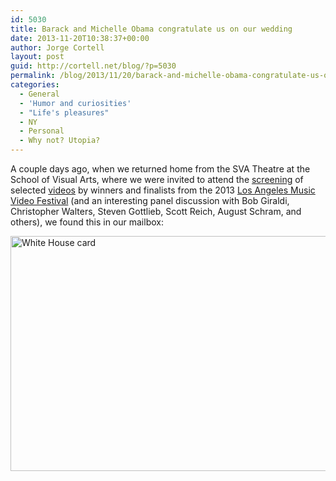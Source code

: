 ```yaml
---
id: 5030
title: Barack and Michelle Obama congratulate us on our wedding
date: 2013-11-20T10:38:37+00:00
author: Jorge Cortell
layout: post
guid: http://cortell.net/blog/?p=5030
permalink: /blog/2013/11/20/barack-and-michelle-obama-congratulate-us-on-our-wedding/
categories:
  - General
  - 'Humor and curiosities'
  - "Life's pleasures"
  - NY
  - Personal
  - Why not? Utopia?
---
```

A couple days ago, when we returned home from the SVA Theatre at the School of Visual Arts, where we were invited to attend the <a title="http://www.sva.edu/events/events-exhibitions/sva-rocks-music-videos-then-and-now" href="http://www.sva.edu/events/events-exhibitions/sva-rocks-music-videos-then-and-now" target="_blank">screening</a> of selected <a title="http://www.youtube.com/watch?v=P2jn_lxrrPg" href="http://www.youtube.com/watch?v=P2jn_lxrrPg" target="_blank">videos</a> by winners and finalists from the 2013 <a title="http://lamvf.com/" href="http://lamvf.com/" target="_blank">Los Angeles Music Video Festival</a> (and an interesting panel discussion with Bob Giraldi, Christopher Walters, Steven Gottlieb, Scott Reich, August Schram, and others), we found this in our mailbox:

<img class="aligncenter" alt="White House card" src="https://farm8.staticflickr.com/7455/10963029743_1ba4047b6f_c.jpg" width="800" height="376" />